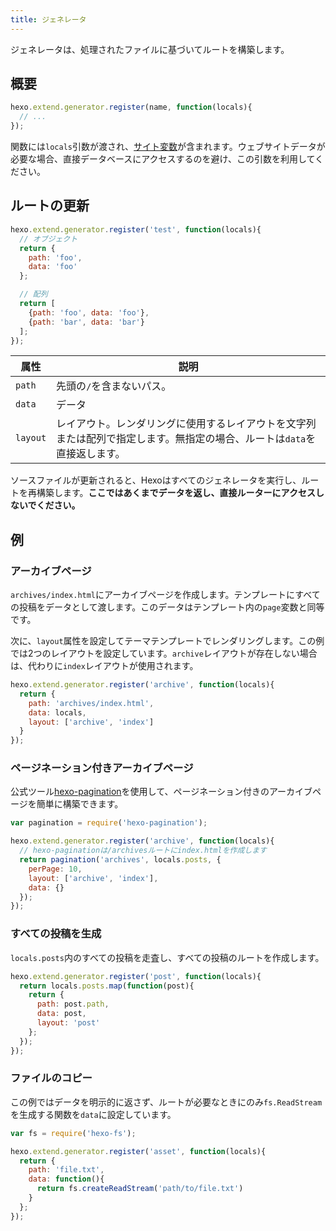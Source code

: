 ```yaml
---
title: ジェネレータ
---
```

ジェネレータは、処理されたファイルに基づいてルートを構築します。

## 概要

``` js
hexo.extend.generator.register(name, function(locals){
  // ...
});
```

関数には`locals`引数が渡され、[サイト変数](../docs/variables.html#サイト変数)が含まれます。ウェブサイトデータが必要な場合、直接データベースにアクセスするのを避け、この引数を利用してください。

## ルートの更新

``` js
hexo.extend.generator.register('test', function(locals){
  // オブジェクト
  return {
    path: 'foo',
    data: 'foo'
  };

  // 配列
  return [
    {path: 'foo', data: 'foo'},
    {path: 'bar', data: 'bar'}
  ];
});
```

属性 | 説明
--- | ---
`path` | 先頭の`/`を含まないパス。
`data` | データ
`layout` | レイアウト。レンダリングに使用するレイアウトを文字列または配列で指定します。無指定の場合、ルートは`data`を直接返します。

ソースファイルが更新されると、Hexoはすべてのジェネレータを実行し、ルートを再構築します。**ここではあくまでデータを返し、直接ルーターにアクセスしないでください。**

## 例

### アーカイブページ

`archives/index.html`にアーカイブページを作成します。テンプレートにすべての投稿をデータとして渡します。このデータはテンプレート内の`page`変数と同等です。

次に、`layout`属性を設定してテーマテンプレートでレンダリングします。この例では2つのレイアウトを設定しています。`archive`レイアウトが存在しない場合は、代わりに`index`レイアウトが使用されます。

```js
hexo.extend.generator.register('archive', function(locals){
  return {
    path: 'archives/index.html',
    data: locals,
    layout: ['archive', 'index']
  }
});
```

### ページネーション付きアーカイブページ

公式ツール[hexo-pagination]を使用して、ページネーション付きのアーカイブページを簡単に構築できます。

``` js
var pagination = require('hexo-pagination');

hexo.extend.generator.register('archive', function(locals){
  // hexo-paginationは/archivesルートにindex.htmlを作成します
  return pagination('archives', locals.posts, {
    perPage: 10,
    layout: ['archive', 'index'],
    data: {}
  });
});
```

### すべての投稿を生成

`locals.posts`内のすべての投稿を走査し、すべての投稿のルートを作成します。

``` js
hexo.extend.generator.register('post', function(locals){
  return locals.posts.map(function(post){
    return {
      path: post.path,
      data: post,
      layout: 'post'
    };
  });
});
```

### ファイルのコピー

この例ではデータを明示的に返さず、ルートが必要なときにのみ`fs.ReadStream`を生成する関数を`data`に設定しています。

``` js
var fs = require('hexo-fs');

hexo.extend.generator.register('asset', function(locals){
  return {
    path: 'file.txt',
    data: function(){
      return fs.createReadStream('path/to/file.txt')
    }
  };
});
```

[hexo-pagination]: https://github.com/hexojs/hexo-pagination
